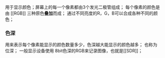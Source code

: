 用于显示颜色；屏幕上的每一个像素都由3个发光二极管组成；
每个像素的颜色是由 [[RGB]] 三种原色**叠加**而成；
通过不同亮度的R，G，B可以合成各种不同的颜色；

### 色深
用来表示每个像素能显示的颜色数量多少，色深越大能显示的颜色越多；
也称为位深；
一般显示设备使用 8bit色深的RGB来记录图像，也就是[[SDR]]；

